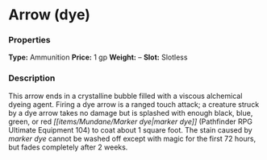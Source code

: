 ﻿---
Title: "Arrow (dye)"
Type: "Ammunition"
Price: "1 gp"
Weight: "–"
Slot: "Slotless"
Description: |
  "This arrow ends in a crystalline bubble filled with a viscous alchemical dyeing agent. Firing a dye arrow is a ranged touch attack; a creature struck by a dye arrow takes no damage but is splashed with enough black, blue, green, or red marker dye (_Pathfinder RPG Ultimate Equipment_ 104) to coat about 1 square foot. The stain caused by marker dye cannot be washed off except with magic for the first 72 hours, but fades completely after 2 weeks."
Sources: "['Alchemy Manual', 'Elves of Golarion']"
---

# Arrow (dye)

### Properties

**Type:** Ammunition **Price:** 1 gp **Weight:** – **Slot:** Slotless

### Description

This arrow ends in a crystalline bubble filled with a viscous alchemical dyeing agent. Firing a dye arrow is a ranged touch attack; a creature struck by a dye arrow takes no damage but is splashed with enough black, blue, green, or red _[[items/Mundane/Marker dye|marker dye]]_ (Pathfinder RPG Ultimate Equipment 104) to coat about 1 square foot. The stain caused by _marker dye_ cannot be washed off except with magic for the first 72 hours, but fades completely after 2 weeks.


